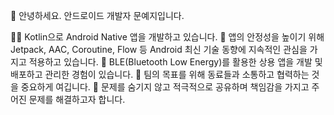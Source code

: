 👋 안녕하세요. 안드로이드 개발자 문예지입니다.

👩‍💻 Kotlin으로 Android Native 앱을 개발하고 있습니다.
🚀 앱의 안정성을 높이기 위해 Jetpack, AAC, Coroutine, Flow 등 Android 최신 기술 동향에 지속적인 관심을 가지고 적용하고 있습니다.
🔨 BLE(Bluetooth Low Energy)를 활용한 상용 앱을 개발 및 배포하고 관리한 경험이 있습니다.
🙌 팀의 목표를 위해 동료들과 소통하고 협력하는 것을 중요하게 여깁니다.
🎯 문제를 숨기지 않고 적극적으로 공유하며 책임감을 가지고 주어진 문제를 해결하고자 합니다.
